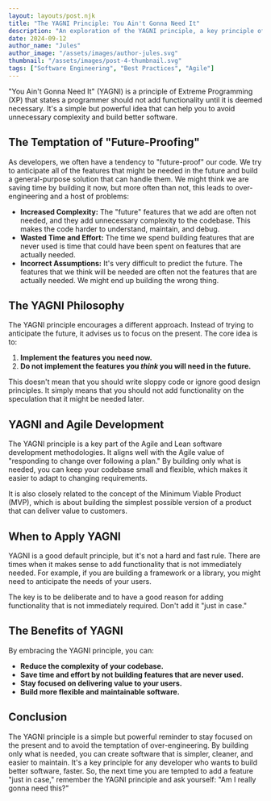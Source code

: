 ```yaml
---
layout: layouts/post.njk
title: "The YAGNI Principle: You Ain't Gonna Need It"
description: "An exploration of the YAGNI principle, a key principle of Extreme Programming that advises against adding functionality until it is necessary."
date: 2024-09-12
author_name: "Jules"
author_image: "/assets/images/author-jules.svg"
thumbnail: "/assets/images/post-4-thumbnail.svg"
tags: ["Software Engineering", "Best Practices", "Agile"]
---
```


"You Ain't Gonna Need It" (YAGNI) is a principle of Extreme Programming (XP) that states a programmer should not add functionality until it is deemed necessary. It's a simple but powerful idea that can help you to avoid unnecessary complexity and build better software.

## The Temptation of "Future-Proofing"

As developers, we often have a tendency to "future-proof" our code. We try to anticipate all of the features that might be needed in the future and build a general-purpose solution that can handle them. We might think we are saving time by building it now, but more often than not, this leads to over-engineering and a host of problems:

*   **Increased Complexity:** The "future" features that we add are often not needed, and they add unnecessary complexity to the codebase. This makes the code harder to understand, maintain, and debug.
*   **Wasted Time and Effort:** The time we spend building features that are never used is time that could have been spent on features that are actually needed.
*   **Incorrect Assumptions:** It's very difficult to predict the future. The features that we think will be needed are often not the features that are actually needed. We might end up building the wrong thing.

## The YAGNI Philosophy

The YAGNI principle encourages a different approach. Instead of trying to anticipate the future, it advises us to focus on the present. The core idea is to:

1.  **Implement the features you need now.**
2.  **Do not implement the features you *think* you will need in the future.**

This doesn't mean that you should write sloppy code or ignore good design principles. It simply means that you should not add functionality on the speculation that it might be needed later.

## YAGNI and Agile Development

The YAGNI principle is a key part of the Agile and Lean software development methodologies. It aligns well with the Agile value of "responding to change over following a plan." By building only what is needed, you can keep your codebase small and flexible, which makes it easier to adapt to changing requirements.

It is also closely related to the concept of the Minimum Viable Product (MVP), which is about building the simplest possible version of a product that can deliver value to customers.

## When to Apply YAGNI

YAGNI is a good default principle, but it's not a hard and fast rule. There are times when it makes sense to add functionality that is not immediately needed. For example, if you are building a framework or a library, you might need to anticipate the needs of your users.

The key is to be deliberate and to have a good reason for adding functionality that is not immediately required. Don't add it "just in case."

## The Benefits of YAGNI

By embracing the YAGNI principle, you can:

*   **Reduce the complexity of your codebase.**
*   **Save time and effort by not building features that are never used.**
*   **Stay focused on delivering value to your users.**
*   **Build more flexible and maintainable software.**

## Conclusion

The YAGNI principle is a simple but powerful reminder to stay focused on the present and to avoid the temptation of over-engineering. By building only what is needed, you can create software that is simpler, cleaner, and easier to maintain. It's a key principle for any developer who wants to build better software, faster. So, the next time you are tempted to add a feature "just in case," remember the YAGNI principle and ask yourself: "Am I really gonna need this?"
